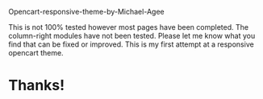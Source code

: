 Opencart-responsive-theme-by-Michael-Agee

This is not 100% tested however most pages have been completed. The column-right modules have not been tested. Please let me know what you find that can be fixed or improved. This is my first attempt at a responsive opencart theme. 

Thanks!
=========================================
